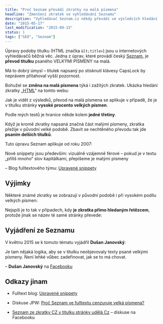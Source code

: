 ```yaml
---
title: "Proč Seznam převádí zkratky na malá písmena"
headline: "Zmenšení zkratek ve vyhledávání Seznamu"
description: "Vyhledávač Seznam.cz někdy převádí ve výsledcích hledání VELKÁ písmena na malá. Kdy a proč?"
date: "2015-05-17"
last_modification: "2015-09-15"
status: 1
tags: ["SEO", "Seznam"]
---
```


Úpravy podoby titulku (HTML značka `&lt;title>`) jsou u internetových vyhledávačů běžná věc. Jedna z úprav, které provádí český [Seznam](/seznam), je **převod titulku** psaného VELKÝMI PÍSMENY na malá.

Má to dobrý úmysl – titulek napsaný po stisknutí klávesy CapsLock by neprávem přitahoval vyšší pozornost.

Bohužel se **změna na malá písmena** týká i zažitých zkratek. Ukázka hledání zkratky „[HTML](http://search.seznam.cz/?q=HTML+site%3Ajecas.cz)“ na tomto webu:

Jak je vidět z výsledků, převod na malá písmena se aplikuje v případě, že je v titulku stránky **vysoké procento velkých písmen**.

Podle mých testů je hranice někde kolem **jedné třetiny**.

Když je kromě zkratky napsaná značná část malými písmeny, zkratka přežije v původní velké podobě. Zbavit se nechtěného převodu tak jde **psaním delších titulků**.

Tuto úpravu Seznam aplikuje od roku 2007:

  Nové snippety jsou především: vizuálně vzájemně férové – pokud je v textu „příliš mnoho“ slov kapitálkami, přepíšeme je malými písmeny

  – Blog fulltextového týmu: [Upravené snippety](http://fulltext.sblog.cz/2007/10/11/upravene-snippety/)

## Výjimky

Některé známé zkratky se zobrazují v původní podobě i při vysokém podílu velkých písmen:

Nejspíš je to tak v případech, kdy **je zkratka přímo hledaným řetězcem**, protože jinak se název té samé stránky převede:

## Vyjádření ze Seznamu

V květnu 2015 se k tomuto tématu vyjádřil **Dušan Janovský**:

  Je tam nějaká logika, aby se v titulku neobjevovaly texty psané velkými písmeny. Není lehké vůbec zadefinovat, jak se to má chovat.

  – **Dušan Janovský** na [Facebooku](https://www.facebook.com/dusan.janovsky/posts/10204529024529128)

## Odkazy jinam

  - Fulltext blog: [Upravené snippety](http://fulltext.sblog.cz/2007/10/11/upravene-snippety/)

  - Diskuse JPW: [Proč Seznam ve fulltextu cenzuruje velká písmena? ](http://diskuse.jakpsatweb.cz/?action=vthread&forum=13&topic=62209)

  - [Seznam ze zkratky CZ v titulku stránky udělá Cz](https://www.facebook.com/dusan.janovsky/posts/10204529024529128) – diskuse na Facebooku